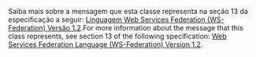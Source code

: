 <span data-ttu-id="b778d-101">Saiba mais sobre a mensagem que esta classe representa na seção 13 da especificação a seguir: [Linguagem Web Services Federation (WS-Federation) Versão 1.2](https://docs.oasis-open.org/wsfed/federation/v1.2/os/ws-federation-1.2-spec-os.html).</span><span class="sxs-lookup"><span data-stu-id="b778d-101">For more information about the message that this class represents, see section 13 of the following specification: [Web Services Federation Language (WS-Federation) Version 1.2](https://docs.oasis-open.org/wsfed/federation/v1.2/os/ws-federation-1.2-spec-os.html).</span></span>
